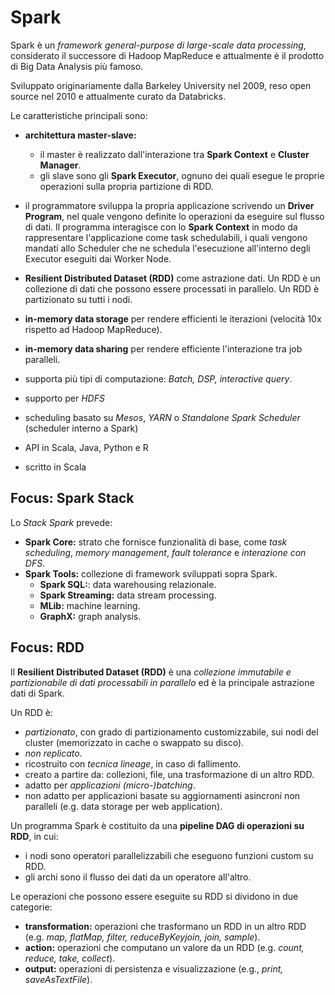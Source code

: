 # Spark
Spark è un *framework general-purpose di large-scale data processing*, considerato il successore di Hadoop MapReduce e attualmente è il prodotto di Big Data Analysis più famoso.

Sviluppato originariamente dalla Barkeley University nel 2009, reso open source nel 2010 e attualmente curato da Databricks.

Le caratteristiche principali sono:
* **architettura master-slave:**
   * il master è realizzato dall'interazione tra **Spark Context** e **Cluster Manager**.
   * gli slave sono gli **Spark Executor**, ognuno dei quali esegue le proprie operazioni sulla propria partizione di RDD.

* il programmatore sviluppa la propria applicazione scrivendo un **Driver Program**, nel quale vengono definite lo operazioni da eseguire sul flusso di dati. Il programma interagisce con lo **Spark Context** in modo da rappresentare l'applicazione come task schedulabili, i quali vengono mandati allo Scheduler che ne schedula l'esecuzione all'interno degli Executor eseguiti dai Worker Node.

* **Resilient Distributed Dataset (RDD)** come astrazione dati. Un RDD è un collezione di dati che possono essere processati in parallelo. Un RDD è partizionato su tutti i nodi.

* **in-memory data storage** per rendere efficienti le iterazioni (velocità 10x rispetto ad Hadoop MapReduce).
* **in-memory data sharing** per rendere efficiente l'interazione tra job paralleli.
* supporta più tipi di computazione: *Batch, DSP, interactive query*.
* supporto per *HDFS*
* scheduling basato su *Mesos*, *YARN* o *Standalone Spark Scheduler* (scheduler interno a Spark)

* API in Scala, Java, Python e R
* scritto in Scala


## Focus: Spark Stack
Lo *Stack Spark* prevede:

* **Spark Core:** strato che fornisce funzionalità di base, come *task scheduling*, *memory management*, *fault tolerance* e *interazione con DFS*.
* **Spark Tools:** collezione di framework sviluppati sopra Spark.
  * **Spark SQL:**: data warehousing relazionale.
  * **Spark Streaming:** data stream processing.
  * **MLib:** machine learning.
  * **GraphX:** graph analysis.


## Focus: RDD
Il **Resilient Distributed Dataset (RDD)** è una *collezione immutabile e partizionabile di dati processabili in parallelo* ed è la principale astrazione dati di Spark.

Un RDD è:

* *partizionato*, con grado di partizionamento customizzabile, sui nodi del cluster (memorizzato in cache o swappato su disco).
* *non replicato*.
* ricostruito con *tecnica lineage*, in caso di fallimento.
* creato a partire da: collezioni, file, una trasformazione di un altro RDD.
* adatto per *applicazioni (micro-)batching*.
* non adatto per applicazioni basate su aggiornamenti asincroni non paralleli (e.g. data storage per web application).

Un programma Spark è costituito da una **pipeline DAG di operazioni su RDD**, in cui:

* i nodi sono operatori parallelizzabili che eseguono funzioni custom su RDD.
* gli archi sono il flusso dei dati da un operatore all'altro.

Le operazioni che possono essere eseguite su RDD si dividono in due categorie:

* **transformation:** operazioni che trasformano un RDD in un altro RDD (e.g. *map, flatMap, filter, reduceByKeyjoin, join, sample*).
* **action:** operazioni che computano un valore da un RDD (e.g. *count, reduce, take, collect*).
* **output:** operazioni di persistenza e visualizzazione (e.g., *print, saveAsTextFile*).
